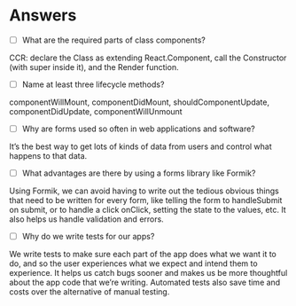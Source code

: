# Answers

- [ ] What are the required parts of class components?

CCR: declare the Class as extending React.Component, call the Constructor (with super inside it), and the Render function.

- [ ] Name at least three lifecycle methods?

componentWillMount, componentDidMount, shouldComponentUpdate, componentDidUpdate, componentWillUnmount

- [ ] Why are forms used so often in web applications and software?

It’s the best way to get lots of kinds of data from users and control what happens to that data.


- [ ] What advantages are there by using a forms library like Formik?

Using Formik, we can avoid having to write out the tedious obvious things that need to be written for every form, like telling the form to handleSubmit on submit, or to handle a click onClick, setting the state to the values, etc. It also helps us handle validation and errors.

- [ ] Why do we write tests for our apps?

We write tests to make sure each part of the app does what we want it to do, and so the user experiences what we expect and intend them to experience. It helps us catch bugs sooner and makes us be more thoughtful about the app code that we’re writing. Automated tests also save time and costs over the alternative of manual testing.

